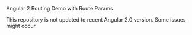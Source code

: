 Angular 2 Routing Demo with Route Params

 This repository is not updated to recent Angular 2.0 version. Some issues might occur.

